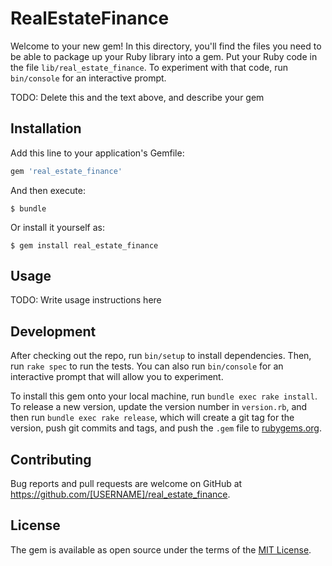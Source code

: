 # RealEstateFinance

Welcome to your new gem! In this directory, you'll find the files you need to be able to package up your Ruby library into a gem. Put your Ruby code in the file `lib/real_estate_finance`. To experiment with that code, run `bin/console` for an interactive prompt.

TODO: Delete this and the text above, and describe your gem

## Installation

Add this line to your application's Gemfile:

```ruby
gem 'real_estate_finance'
```

And then execute:

    $ bundle

Or install it yourself as:

    $ gem install real_estate_finance

## Usage

TODO: Write usage instructions here

## Development

After checking out the repo, run `bin/setup` to install dependencies. Then, run `rake spec` to run the tests. You can also run `bin/console` for an interactive prompt that will allow you to experiment.

To install this gem onto your local machine, run `bundle exec rake install`. To release a new version, update the version number in `version.rb`, and then run `bundle exec rake release`, which will create a git tag for the version, push git commits and tags, and push the `.gem` file to [rubygems.org](https://rubygems.org).

## Contributing

Bug reports and pull requests are welcome on GitHub at https://github.com/[USERNAME]/real_estate_finance.


## License

The gem is available as open source under the terms of the [MIT License](http://opensource.org/licenses/MIT).

